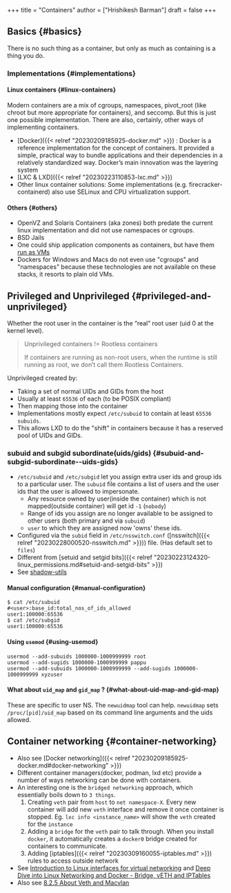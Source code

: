 +++
title = "Containers"
author = ["Hrishikesh Barman"]
draft = false
+++

## Basics {#basics}

There is no such thing as a container, but only as much as containing is a thing you do.


### Implementations {#implementations}


#### Linux containers {#linux-containers}

Modern containers are a mix of cgroups, namespaces, pivot_root (like chroot but more appropriate for containers), and seccomp. But this is just one possible implementation. There are also, certainly, other ways of implementing containers.

-   [Docker]({{< relref "20230209185925-docker.md" >}}) : Docker is a reference implementation for the concept of containers. It provided a simple, practical way to bundle applications and their dependencies in a relatively standardized way. Docker’s main innovation was the layering system
-   [LXC &amp; LXD]({{< relref "20230223110853-lxc.md" >}})
-   Other linux container solutions: Some implementations (e.g. firecracker-containerd) also use SELinux and CPU virtualization support.


#### Others {#others}

-   OpenVZ and Solaris Containers (aka zones) both predate the current linux implementation and did not use namespaces or cgroups.
-   BSD Jails
-   One could ship application components as containers, but have them [run as VMs](https://fly.io/blog/sandboxing-and-workload-isolation/)
-   Dockers for Windows and Macs do not even use "cgroups" and "namespaces" because these technologies are not available on these stacks, it resorts to plain old VMs.


## Privileged and Unprivileged {#privileged-and-unprivileged}

Whether the root user in the container is the “real” root user (uid 0 at the kernel level).

<div class="warning small-text">

> Unprivileged containers != Rootless containers
>
> If containers are running as non-root users, when the runtime is still running as root, we don’t call them Rootless Containers.
</div>

Unprivileged created by:

-   Taking a set of normal UIDs and GIDs from the host
-   Usually at least `65536` of each (to be POSIX compliant)
-   Then mapping those into the container
-   Implementations mostly expect `/etc/subuid` to contain at least `65536 subuids`.
-   This allows LXD to do the "shift" in containers because it has a reserved pool of UIDs and GIDs.


### subuid and subgid subordinate(uids/gids) {#subuid-and-subgid-subordinate--uids-gids}

-   `/etc/subuid` and `/etc/subgid` let you assign extra user ids and group ids to a particular user. The `subuid` file contains a list of users and the user ids that the user is allowed to impersonate.
    -   Any resource owned by user(inside the container) which is not mapped(outside container) will get id `-1` (`nobody`)
    -   Range of ids you assign are no longer available to be assigned to other users (both primary and via `subuid`)
    -   `user` to which they are assigned now 'owns' these ids.
-   Configured via the `subid` field in `/etc/nsswitch.conf` ([nsswitch]({{< relref "20230228000520-nsswitch.md" >}})) file. (Has default set to `files`)
-   Different from [setuid and setgid bits]({{< relref "20230223124320-linux_permissions.md#setuid-and-setgid-bits" >}})
-   See [shadow-utils](https://www.mankier.com/package/shadow-utils)


#### Manual configuration {#manual-configuration}

```shell
$ cat /etc/subuid
#<user>:base_id:total_nos_of_ids_allowed
user1:100000:65536
$ cat /etc/subgid
user1:100000:65536
```


#### Using `usemod` {#using-usemod}

```shell
usermod --add-subuids 1000000-1000999999 root
usermod --add-sugids 1000000-1000999999 pappu
usermod --add-subuids 1000000-1000999999 --add-sugids 1000000-1000999999 xyzuser
```


#### What about `uid_map` and `gid_map` ? {#what-about-uid-map-and-gid-map}

These are specific to user NS. The `newuidmap` tool can help. `newuidmap` sets `/proc/[pid]/uid_map` based on its command line arguments and the uids allowed.


## Container networking {#container-networking}

-   Also see [Docker networking]({{< relref "20230209185925-docker.md#docker-networking" >}})
-   Different container managers(docker, podman, lxd etc) provide a number of ways networking can be done with containers.
-   An interesting one is the `bridged networking` approach, which essentially boils down to `3 things`.
    1.  Creating `veth` pair from `host` to `net namespace-X`. Every new container will add new `veth` interface and remove it once container is stopped. Eg. `lxc info <instance_name>` will show the `veth` created for the `instance`
    2.  Adding a `bridge` for the `veth` pair to talk through. When you install `docker`, it automatically creates a `docker0` bridge created for containers to communicate.
    3.  Adding [iptables]({{< relref "20230309160055-iptables.md" >}}) rules to access outside network
-   See [Introduction to Linux interfaces for virtual networking](https://developers.redhat.com/blog/2018/10/22/introduction-to-linux-interfaces-for-virtual-networking#veth)  and [Deep Dive into Linux Networking and Docker - Bridge, vETH and IPTables](https://aly.arriqaaq.com/linux-networking-bridge-iptables-and-docker/)
-   Also see [8.2.5 About Veth and Macvlan](https://web.archive.org/web/20221127151519/https://docs.oracle.com/cd/E37670_01/E37355/html/ol_mcvnbr_lxc.html)

